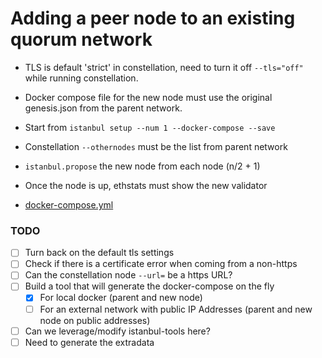 # Adding a peer node to an existing quorum network

* TLS is default 'strict' in constellation, need to turn it off `--tls="off"` while running constellation.

* Docker compose file for the new node must use the original genesis.json from the parent network.

* Start from `istanbul setup --num 1 --docker-compose --save`

* Constellation `--othernodes` must be the list from parent network

* `istanbul.propose` the new node from each node (n/2 + 1)

* Once the node is up, ethstats must show the new validator

* [docker-compose.yml]()


### TODO
- [ ] Turn back on the default tls settings
- [ ] Check if there is a certificate error when coming from a non-https
- [ ] Can the constellation node `--url=` be a https URL?
- [ ] Build a tool that will generate the docker-compose on the fly
    - [x] For local docker (parent and new node)
    - [ ] For an external network with public IP Addresses (parent and new node on public addresses)
- [ ] Can we leverage/modify istanbul-tools here?
- [ ] Need to generate the extradata
